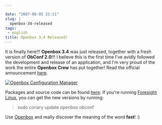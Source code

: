 ```yaml
---

date: "2007-06-05 21:11"
slug: |
  openbox-34-released
tags:
 - english
title: Openbox 3.4 Released!
---
```


It is finally here!!! **Openbox 3.4** was just released, together with a
fresh version of **ObConf 2.0**!!! I believe this is the first time I've
avidly followed the development and release of an application, and I'm
very proud of the work the entire **Openbox Crew** has put together!
Read the official announcement
[here](http://icculus.org/openbox/index.php/Openbox:News#Openbox_3.4).

[![Openbox Configuration
Manager](http://farm2.static.flickr.com/1223/532269040_26e1ba6c75.jpg)](http://www.flickr.com/photos/25563799@N00/532269040/)

Packages and source code can be found
[here](http://icculus.org/openbox/index.php/Openbox:Download). If you're
running [Foresight Linux](http://www.foresightlinux.org/), you can get
the new versions by running:

> sudo conary update openbox obconf

Use [Openbox](http://icculus.org/openbox/) and really discover the
meaning of the word **fast**! :)

